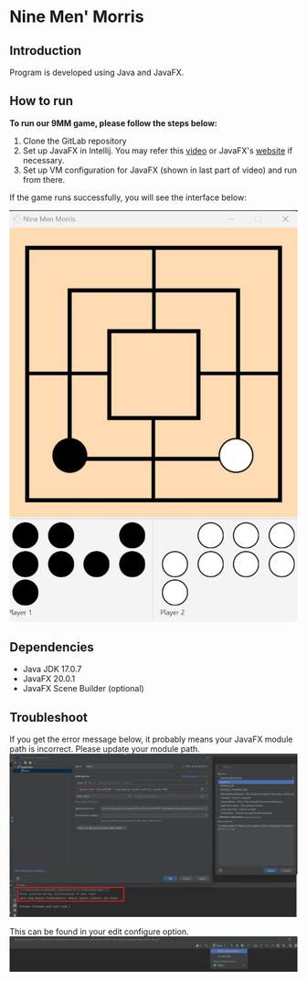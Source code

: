 # Nine Men' Morris

## Introduction
Program is developed using Java and JavaFX.

## How to run
**To run our 9MM game, please follow the steps below:**
1. Clone the GitLab repository
2. Set up JavaFX in Intellij. You may refer this [video](https://www.google.com/url?sa=t&rct=j&q=&esrc=s&source=web&cd=&cad=rja&uact=8&ved=2ahUKEwiAxeq42Mn-AhXk1TgGHWZkCUAQwqsBegQICBAF&url=https%3A%2F%2Fwww.youtube.com%2Fwatch%3Fv%3DIvsvjUq38Jc&usg=AOvVaw0gUcKQI4-TAIw965WQCYux) or JavaFX's [website](https://openjfx.io/openjfx-docs/) if necessary.
3. Set up VM configuration for JavaFX (shown in last part of video) and run from there.

If the game runs successfully, you will see the interface below:

<img src="/Sprint 2/game_screenshot.jpeg" alt="9MM Game Screenshot"/>

## Dependencies
- Java JDK 17.0.7
- JavaFX 20.0.1
- JavaFX Scene Builder (optional)

## Troubleshoot
If you get the error message below, it probably means your JavaFX module path is incorrect. Please update your module path.
<img src="/Nine_Mens_Morris/res/troubleshoot.png" alt="9MM Game Screenshot"/>

This can be found in your edit configure option.
<img src="/Nine_Mens_Morris/res/troubleshoot1.png" alt="9MM Game Screenshot"/>



